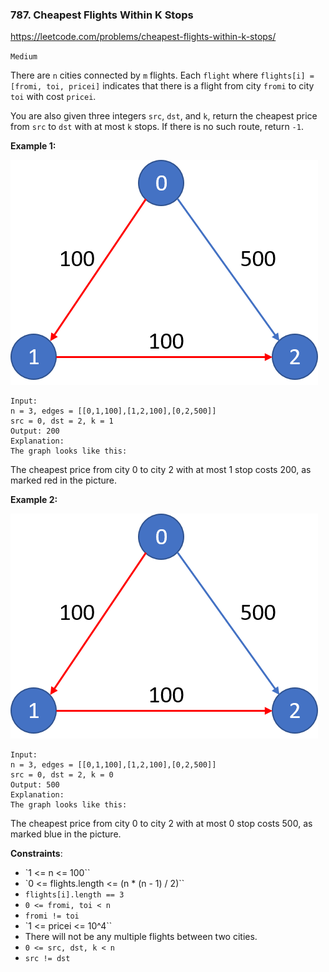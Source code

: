 ### 787. Cheapest Flights Within K Stops

https://leetcode.com/problems/cheapest-flights-within-k-stops/

`Medium`

There are `n` cities connected by `m` flights. Each `flight` where `flights[i] = [fromi, toi, pricei]` indicates that there is a flight from city `fromi` to city `toi` with cost `pricei`.

You are also given three integers `src`, `dst`, and `k`, return the cheapest price from `src` to `dst` with at most `k` stops. If there is no such route, return `-1`.

**Example 1:**

![ex1](ex1.png)
```
Input: 
n = 3, edges = [[0,1,100],[1,2,100],[0,2,500]]
src = 0, dst = 2, k = 1
Output: 200
Explanation: 
The graph looks like this:
```
The cheapest price from city 0 to city 2 with at most 1 stop costs 200, as marked red in the picture.

**Example 2:**

![ex2](ex2.png)

```
Input: 
n = 3, edges = [[0,1,100],[1,2,100],[0,2,500]]
src = 0, dst = 2, k = 0
Output: 500
Explanation: 
The graph looks like this:

```

The cheapest price from city 0 to city 2 with at most 0 stop costs 500, as marked blue in the picture.

**Constraints**:

* `1 <= n <= 100``
* `0 <= flights.length <= (n * (n - 1) / 2)``
* `flights[i].length == 3`
* `0 <= fromi, toi < n`
* `fromi != toi`
* `1 <= pricei <= 10^4``
* There will not be any multiple flights between two cities.
* `0 <= src, dst, k < n`
* `src != dst`
